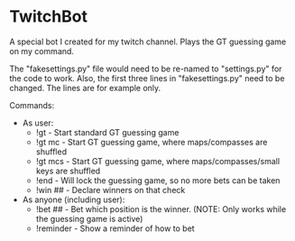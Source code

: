 # TwitchBot
A special bot I created for my twitch channel. Plays the GT guessing game on my command.

The "fakesettings.py" file would need to be re-named to "settings.py" for the code to work.
Also, the first three lines in "fakesettings.py" need to be changed. The lines are for example only.

Commands:
* As user:
  * !gt - Start standard GT guessing game
  * !gt mc - Start GT guessing game, where maps/compasses are shuffled
  * !gt mcs - Start GT guessing game, where maps/compasses/small keys are shuffled
  * !end - Will lock the guessing game, so no more bets can be taken
  * !win ## - Declare winners on that check
* As anyone (including user):
  * !bet ## - Bet which position is the winner. (NOTE: Only works while the guessing game is active)
  * !reminder - Show a reminder of how to bet
